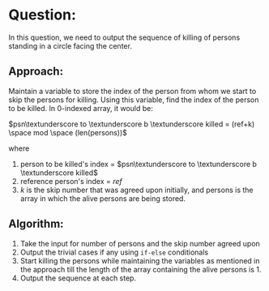 # Question:
In this question, we need to output the sequence of killing of persons standing in a circle facing the center.

## Approach:
Maintain a variable to store the index of the person from whom we start to skip the persons for killing.
Using this variable, find the index of the person to be killed. In 0-indexed array, it would be:

$psn\textunderscore to \textunderscore b \textunderscore killed = (ref+k) \space mod \space (len(persons))$
<br> 

where 
1. person to be killed's index = $psn\textunderscore to \textunderscore b \textunderscore killed$
2. reference person's index = $ref$
3. $k$ is the skip number that was agreed upon initially, and persons is the array in which the alive persons are being
stored.

## Algorithm:
1. Take the input for number of persons and the skip number agreed upon
2. Output the trivial cases if any using `if-else` conditionals
3. Start killing the persons while maintaining the variables as mentioned in the approach till the 
    length of the array containing the alive persons is $1$.
4. Output the sequence at each step.
